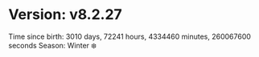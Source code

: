 # Version: v8.2.27
Time since birth: 3010 days, 72241 hours, 4334460 minutes, 260067600 seconds
Season: Winter ❄️
